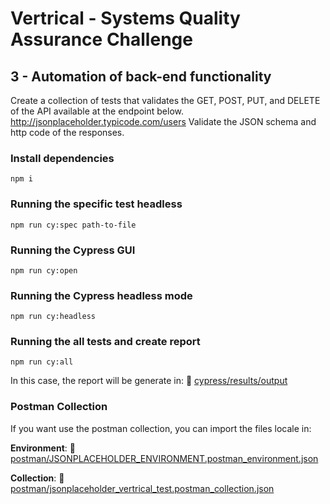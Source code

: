 # Vertrical -  Systems Quality Assurance Challenge

## 3 - Automation of back-end functionality

Create a collection of tests that validates the GET, POST, PUT, and DELETE of the API available at the endpoint below. http://jsonplaceholder.typicode.com/users Validate the JSON schema and http code of the responses.

###  Install dependencies

`npm i`

### Running the specific test headless

`npm run cy:spec path-to-file`

### Running the Cypress GUI

`npm run cy:open`

### Running the Cypress headless mode
`npm run cy:headless`

### Running the all tests and create report
`npm run cy:all`

In this case, the report will be generate in: 📄 [cypress/results/output](cypress/results/output.html)

### Postman Collection

If you want use the postman collection, you can import the files locale in: 

**Environment**: 📄 [postman/JSONPLACEHOLDER_ENVIRONMENT.postman_environment.json](postman/JSONPLACEHOLDER_ENVIRONMENT.postman_environment.json)

**Collection**: 📄 [postman/jsonplaceholder_vertrical_test.postman_collection.json](postman/jsonplaceholder_vertrical_test.postman_collection.json)